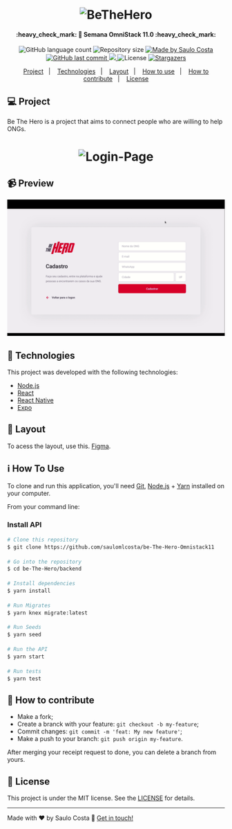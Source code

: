 
<h1 align="center">
    <img alt="BeTheHero" title="#BeTheHero" src="https://github.com/saulomlcosta/be-The-Hero-Omnistack11/blob/master/frontend/src/assets/logo.svg" width="250px" />
</h1>

<h4 align="center"> 
	:heavy_check_mark: 🚀 Semana OmniStack 11.0 :heavy_check_mark:
</h4>
<p align="center">
  <img alt="GitHub language count" src="https://img.shields.io/github/languages/count/saulomlcosta/be-The-Hero-Omnistack11?color=%2304D361">

  <img alt="Repository size" src="https://img.shields.io/github/repo-size/saulomlcosta/be-The-Hero-Omnistack11">
	
  <a href="https://www.linkedin.com/in/saulocosta10/">
    <img alt="Made by Saulo Costa" src="https://img.shields.io/badge/made%20by-saulomlcosta-%2304D361">
  </a>

  <a href="https://github.com/saulomlcosta/be-The-Hero-Omnistack11">
    <img alt="GitHub last commit" src="https://img.shields.io/github/last-commit/saulomlcosta/be-The-Hero-Omnistack11">
  </a>

<a aria-label="Completed" href="https://rocketseat.com.br/week-10/aulas#4">
    <img src="https://img.shields.io/badge/OmniStack-done-green?logo=data:image/png;base64,iVBORw0KGgoAAAANSUhEUgAAABAAAAAQCAMAAAAoLQ9TAAAALVBMVEVHcExxWsF0XMJzXMJxWcFsUsD///9jRrzY0u6Xh9Gsn9n39fyMecy0qd2bjNJWBT0WAAAABHRSTlMA2Do606wF2QAAAGlJREFUGJVdj1cWwCAIBLEsRU3uf9xobDH8+GZwUYi8i6ucJwrxKE+7D0G9Q4vlYqtmCSjndr4CgCgzlyFgfKfKCVO0LrPKjmiqMxGXkJwNnXskqWG+1oSM+BSwD8f29YLNjvx/OQrn+g99oQSoNmt3PgAAAABJRU5ErkJggg=="></img>
  </a>
  <img alt="License" src="https://img.shields.io/badge/license-MIT-brightgreen">
   <a href="https://github.com/saulomlcosta/be-The-Hero-Omnistack11/stargazers">
    <img alt="Stargazers" src="https://img.shields.io/github/stars/saulomlcosta/be-The-Hero-Omnistack11?style=social">
  </a>
</p>

</p>
<p align="center">
  <a href="#-project">Project</a>&nbsp;&nbsp;&nbsp;|&nbsp;&nbsp;&nbsp;
  <a href="#rocket-Technologies">Technologies</a>&nbsp;&nbsp;&nbsp;|&nbsp;&nbsp;&nbsp;
  <a href="#-layout">Layout</a>&nbsp;&nbsp;&nbsp;|&nbsp;&nbsp;&nbsp;
  <a href="#information_source-how-to-use">How to use</a>&nbsp;&nbsp;&nbsp;|&nbsp;&nbsp;&nbsp;
  <a href="#-how-to-contribute">How to contribute</a>&nbsp;&nbsp;&nbsp;|&nbsp;&nbsp;&nbsp;
  <a href="#memo-license">License</a>
</p>

## :computer: Project

Be The Hero is a project that aims to connect people who are willing to help ONGs.

<h1 align="center">
    <img alt="Login-Page" title="Login-Page" src="![previewBeThe](https://user-images.githubusercontent.com/79532045/122604246-041c7d80-d04c-11eb-9e7a-3892285d9ed6.jpg)
" width="500px" />
</h1>

## :video_camera: Preview
![](.github/Desktop.gif)


## :rocket: Technologies

This project was developed with the following technologies:

- [Node.js](https://nodejs.org/en/) 
- [React](https://reactjs.org)
- [React Native](https://facebook.github.io/react-native/)
- [Expo](https://expo.io/)

## 🔖 Layout

To acess the layout, use this. [Figma](https://www.figma.com/file/2C2yvw7jsCOGmaNUDftX9n/Be-The-Hero---OmniStack-11?node-id=0%3A1).

## :information_source: How To Use

To clone and run this application, you'll need [Git](https://git-scm.com), [Node.js][nodejs] + [Yarn][yarn] installed on your computer.

From your command line:

### Install API
```bash
# Clone this repository
$ git clone https://github.com/saulomlcosta/be-The-Hero-Omnistack11

# Go into the repository
$ cd be-The-Hero/backend

# Install dependencies
$ yarn install

# Run Migrates
$ yarn knex migrate:latest 

# Run Seeds
$ yarn seed

# Run the API
$ yarn start

# Run tests
$ yarn test
```

## 🤔 How to contribute

- Make a fork;
- Create a branck with your feature: `git checkout -b my-feature`;
- Commit changes: `git commit -m 'feat: My new feature'`;
- Make a push to your branch: `git push origin my-feature`.

After merging your receipt request to done, you can delete a branch from yours.

## :memo: License

This project is under the MIT license. See the [LICENSE](LICENSE.md) for details.

---

Made with ♥ by Saulo Costa :wave: [Get in touch!](https://www.linkedin.com/in/saulocosta10/)

[nodejs]: https://nodejs.org/
[yarn]: https://yarnpkg.com/
[vc]: https://code.visualstudio.com/
[vceditconfig]: https://marketplace.visualstudio.com/items?itemName=EditorConfig.EditorConfig
[vceslint]: https://marketplace.visualstudio.com/items?itemName=dbaeumer.vscode-eslint
[prettier]: https://marketplace.visualstudio.com/items?itemName=esbenp.prettier-vscode
